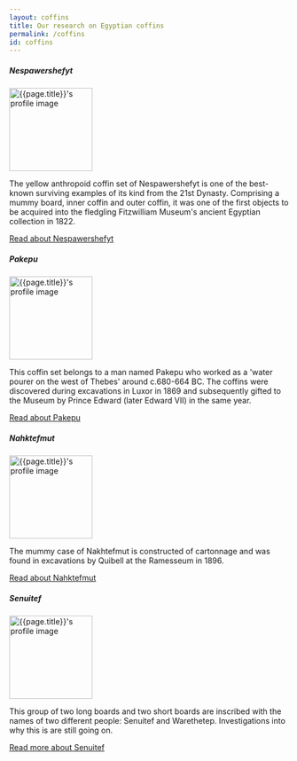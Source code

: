 ```yaml
---
layout: coffins
title: Our research on Egyptian coffins
permalink: /coffins
id: coffins
---
```



<div class="container mt-3">
    <div class="row">
        <div class="col-sm-6  mt-3">
            <div class="card h-100">
                <div class="card-body">
                    <h5 class="card-title">Nespawershefyt</h5>
                    <img class="align-self-center mr-3 rounded-circle float-right thumb-post"
                         src="{{site.baseurl}}/images/nespawershefyt/Nes1.jpg"
                         alt="{{page.title}}'s profile image" height="150" width="150">
                    <p class="card-text">The yellow anthropoid coffin set of Nespawershefyt is one of the best-known
                        surviving examples of its kind from the 21st Dynasty. Comprising a mummy board, inner coffin and
                        outer coffin, it was one of the first objects to be acquired into the fledgling Fitzwilliam
                        Museum's ancient Egyptian collection in 1822.</p>
                    <a href="{{ site.baseurl }}/coffins/nespawershefyt" class="btn btn-dark">Read about Nespawershefyt</a>
                </div>
            </div>
        </div>
        <div class="col-sm-6  mt-3">
            <div class="card h-100">
                <div class="card-body">
                    <h5 class="card-title">Pakepu</h5>
                    <img class="align-self-center mr-3 rounded-circle float-right thumb-post"
                         src="{{site.baseurl}}/images/pakepu/pakepu-outer.jpg"
                         alt="{{page.title}}'s profile image" height="150" width="150">
                    <p class="card-text">This coffin set belongs to a man named Pakepu who worked as a 'water pourer on
                        the west of Thebes' around c.680-664 BC. The coffins were discovered during excavations in Luxor
                        in 1869 and subsequently gifted to the Museum by Prince Edward (later Edward VII) in the same
                        year.</p>
                    <a href="{{ site.baseurl }}/coffins/pakepu" class="btn btn-dark">Read about Pakepu</a>
                </div>
            </div>
        </div>
    </div>
</div>
<div class="container mt-3">
    <div class="row">
        <div class="col-sm-6 mt-3">
            <div class="card h-100">
                <div class="card-body">
                    <h5 class="card-title">Nahktefmut</h5>
                    <img class="align-self-center mr-3 rounded-circle float-right thumb-post"
                         src="{{site.baseurl}}/images/nakhtefmut/nakhtefmutHead.png"
                         alt="{{page.title}}'s profile image" height="150" width="150">
                    <p class="card-text">The mummy case of Nakhtefmut is constructed of cartonnage and was found in 
                    excavations by Quibell at the Ramesseum in 1896.</p>
                    <a href="{{ site.baseurl }}/coffins/nakhtefmut" class="btn btn-dark">Read about Nahktefmut</a>
                </div>
            </div>
        </div>
        <div class="col-sm-6 mt-3">
            <div class="card h-100">
                <div class="card-body">
                    <h5 class="card-title">Senuitef</h5>
                     <img class="align-self-center mr-3 rounded-circle float-right thumb-post"
                         src="{{site.baseurl}}/images/senuitef/senuitef.jpeg"
                         alt="{{page.title}}'s profile image" height="150" width="150">
                    <p class="card-text">This group of two long boards and two short boards are inscribed with the names of two
                    different people: Senuitef and Warethetep. Investigations into why this is are still going on.</p>
                    <a href="{{ site.baseurl }}/coffins/senuitef" class="btn btn-dark">Read more about Senuitef</a>
                </div>
            </div>
        </div>
    </div>
</div>

